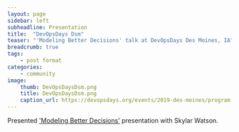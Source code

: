 ```yaml
---
layout: page
sidebar: left
subheadline: Presentation
title:  "DevOpsDays Dsm"
teaser: "'Modeling Better Decisions' talk at DevOpsDays Des Moines, IA"
breadcrumb: true
tags:
    - post format
categories:
    - community
image:
    thumb: DevOpsDaysDsm.png
    title: DevOpsDaysDsm.png
    caption_url: https://devopsdays.org/events/2019-des-moines/program
---
```

Presented <a href='https://www.youtube.com/watch?v=Ip6ArDkUm4U&list=PLu5A5CyoWE0aYG6Fosb113fD_VQv3-VRn&index=4' target='new'>'Modeling Better Decisions'</a> presentation with Skylar Watson.

